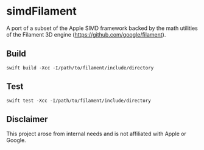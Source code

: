 # simdFilament

A port of a subset of the Apple SIMD framework backed by the math utilities of
the Filament 3D engine (https://github.com/google/filament).

## Build

```
swift build -Xcc -I/path/to/filament/include/directory
```

## Test
```
swift test -Xcc -I/path/to/filament/include/directory
```

## Disclaimer

This project arose from internal needs and is not affiliated with Apple or Google.
